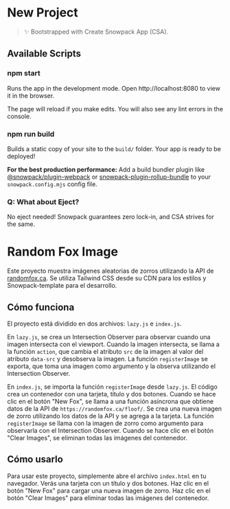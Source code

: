 # New Project

> ✨ Bootstrapped with Create Snowpack App (CSA).

## Available Scripts

### npm start

Runs the app in the development mode.
Open http://localhost:8080 to view it in the browser.

The page will reload if you make edits.
You will also see any lint errors in the console.

### npm run build

Builds a static copy of your site to the `build/` folder.
Your app is ready to be deployed!

**For the best production performance:** Add a build bundler plugin like [@snowpack/plugin-webpack](https://github.com/snowpackjs/snowpack/tree/main/plugins/plugin-webpack) or [snowpack-plugin-rollup-bundle](https://github.com/ParamagicDev/snowpack-plugin-rollup-bundle) to your `snowpack.config.mjs` config file.

### Q: What about Eject?

No eject needed! Snowpack guarantees zero lock-in, and CSA strives for the same.

# Random Fox Image

Este proyecto muestra imágenes aleatorias de zorros utilizando la API de [randomfox.ca](https://randomfox.ca/). Se utiliza Tailwind CSS desde su CDN para los estilos y Snowpack-template para el desarrollo.

## Cómo funciona

El proyecto está dividido en dos archivos: `lazy.js` e `index.js`.

En `lazy.js`, se crea un Intersection Observer para observar cuando una imagen intersecta con el viewport. Cuando la imagen intersecta, se llama a la función `action`, que cambia el atributo `src` de la imagen al valor del atributo `data-src` y desobserva la imagen. La función `registerImage` se exporta, que toma una imagen como argumento y la observa utilizando el Intersection Observer.

En `index.js`, se importa la función `registerImage` desde `lazy.js`. El código crea un contenedor con una tarjeta, título y dos botones. Cuando se hace clic en el botón "New Fox", se llama a una función asíncrona que obtiene datos de la API de `https://randomfox.ca/floof/`. Se crea una nueva imagen de zorro utilizando los datos de la API y se agrega a la tarjeta. La función `registerImage` se llama con la imagen de zorro como argumento para observarla con el Intersection Observer. Cuando se hace clic en el botón "Clear Images", se eliminan todas las imágenes del contenedor.

## Cómo usarlo

Para usar este proyecto, simplemente abre el archivo `index.html` en tu navegador. Verás una tarjeta con un título y dos botones. Haz clic en el botón "New Fox" para cargar una nueva imagen de zorro. Haz clic en el botón "Clear Images" para eliminar todas las imágenes del contenedor.
